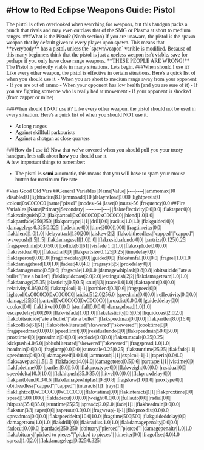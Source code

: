 #How to Red Eclipse Weapons Guide: Pistol
----
<span style='font-family:verdana;'>
The pistol is often overlooked when searching for weapons, but this handgun packs a punch that rivals and may even outclass that of the SMG or Plasma at short to medium ranges.
###What is the Pistol? (Noob section)
<span style='font-family:verdana;'>
If you are unaware, the pistol is the spawn weapon that by default given to every player upon spawn. This means that **everybody** has a pistol, unless the `spawnweapon` varible is modified. Because of this many beginners think that the pistol is juat a useless weapon isn't viable, save for perhaps if you only have close range weapons. **THESE PEOPLE ARE WRONG!** The Pistol is perfectly viable in many situations. Lets begin.  
###When should I use it?
Like every other weapon, the pistol is effective in certain situations. Here's a quick list of when you should use it.  
- When you are short to medium range away from your opponent
- If you are out of ammo
- When your opponent has low health (and you are sure of it)
- If you are fighting someone who is really bad at movement
- If your opponent is shocked (from zapper or mine)

###When should I NOT use it?
Like every other weapon, the pistol should not be used in every situation. Here's a quick list of when you should NOT use it.  
- At long ranges
- Against skillfull parkourists
- Against a shotgun at close quarters



###How do I use it?
Now that we've covered when you should pull you your trusty handgun, let's talk about **how** you should use it.  
A few important things to remember:
- The pistol is **semi**-automatic, this means that you will have to spam your mouse button for maximum fire rate

#Vars Good Old Vars
##General Variables
|Name|Value|
|----|----|
|ammomax|10
|disabled|0
|lightradius|8.0
|ammoadd|10
|delayreload|1000
|lightpersist|0
|colour|0xC0C0C0
|name|"pistol"
|modes|-64
|laser|0
|muts|-56
|frequency|0.0
##Fire Variables
|Name|Primary|Secondary|
|----|----|----|
|flakreflectivity|0.0|0.0|
|flaktaper|0|0|
|flakextinguish|2|2|
|flakpartcol|0xC0C0C0|0xC0C0C0|
|blend|1.0|1.0|
|flakpartfade|250|250|
|flakparttype|1|1|
|drill|0|0|
|radius|1.0|1.0|
|flakguided|0|0|
|damagelegs|0.325|0.325|
|fadetime|0|0|
|time|2000|1000|
|fragtimeiter|0|0|
|flakblend|1.0|1.0|
|delayattack|130|200|
|aiskew|2|2|
|flakobitheadless|"capped"|"capped"|
|wavepush|1.5|1.5|
|flakdamageself|1.0|1.0|
|flakresidualundo|0|0|
|partsize|0.125|0.25|
|fragspeedmin|50.0|50.0|
|collide|61|61|
|visfade|1.0|1.0|
|flakexplode|0.0|0.0|
|flakresidual|0|0|
|flakradial|0|0|
|flakpartsize|0.125|0.25|
|timedelay|0|0|
|flaktaperout|0.0|0.0|
|fragtimedelay|0|0|
|guided|0|0|
|flakstunfall|0.0|0.0|
|fragrel|1.0|1.0|
|flakdamagehead|1.0|1.0|
|fadeat|4.0|4.0|
|fragrays|5|5|
|proxdelay|0|0|
|flakdamagetorso|0.5|0.6|
|fragscale|1.0|1.0|
|damagewhiplash|0.8|0.8|
|obitsuicide|"ate a bullet"|"ate a bullet"|
|flakliquidcoast|2.0|2.0|
|extinguish|2|2|
|flakdamageteam|1.0|1.0|
|flakdamage|25|35|
|elasticity|0.5|0.5|
|stun|3|3|
|trace|1.0|1.0|
|flaktaperin|0.0|0.0|
|relativity|0.05|0.05|
|flakexplcol|-1|-1|
|partblend|0.3|0.6|
|fragspeed|0|0|
|lightcol|0xC0C0C0|0xC0C0C0|
|aidist|512.0|256.0|
|speedmin|0.0|0.0|
|reflectivity|0.0|0.0|
|damage|25|35|
|partcol|0xC0C0C0|0xC0C0C0|
|proxdist|0.0|0.0|
|guideddelay|0|0|
|cooked|0|0|
|flakhitvel|0.0|0.0|
|stunfall|0.0|0.0|
|damagehead|1.0|1.0|
|escapedelay|200|200|
|flakvisfade|1.0|1.0|
|flakelasticity|0.5|0.5|
|liquidcoast|2.0|2.0|
|flakobitsuicide|"ate a bullet"|"ate a bullet"|
|flakspeedmax|0.0|0.0|
|flakpartlen|8.0|16.0|
|flakcollide|61|61|
|flakobitobliterated|"skewered"|"skewered"|
|cooktime|0|0|
|fragspeedmax|0.0|0.0|
|speedlimit|0|0|
|residualundo|0|0|
|flakspeedmin|50.0|50.0|
|proxtime|0|0|
|spreadmin|0.0|0.0|
|explode|0.0|0.0|
|flakstunscale|0.25|0.25|
|kickpush|4.0|6.0|
|obitobliterated|"skewered"|"skewered"|
|fragspread|1.0|1.0|
|headmin|0.0|0.0|
|fragjump|0.0|0.0|
|stunscale|0.25|0.25|
|flakstuntime|25|25|
|flakfade|1|1|
|speedmax|0.0|0.0|
|damageself|1.0|1.0|
|ammosub|1|1|
|explcol|-1|-1|
|taperin|0.0|0.0|
|flakwavepush|1.5|1.5|
|flakfadeat|4.0|4.0|
|damagetorso|0.5|0.6|
|parttype|1|1|
|vistime|0|0|
|flakfadetime|0|0|
|partlen|8.0|16.0|
|flakproxtype|0|0|
|flakweight|0.0|0.0|
|residual|0|0|
|speeddelta|10.0|10.0|
|flakhitpush|35.0|35.0|
|hitvel|0.0|0.0|
|flakproxdelay|0|0|
|flakpartblend|0.3|0.6|
|flakdamagewhiplash|0.8|0.8|
|fragskew|1.0|1.0|
|proxtype|0|0|
|obitheadless|"capped"|"capped"|
|interacts|1|1|
|rays|1|1|
|flaklightcol|0xC0C0C0|0xC0C0C0|
|flakvistime|0|0|
|flakinteracts|1|1|
|flakproxtime|0|0|
|speed|1500|1000|
|flakfadecut|0.0|0.0|
|weight|0.0|0.0|
|fullauto|0|0|
|radial|0|0|
|hitpush|35.0|35.0|
|stuntime|25|25|
|spreadz|2.0|2.0|
|fade|1|1|
|flakheadmin|0.0|0.0|
|flakstun|3|3|
|taper|0|0|
|taperout|0.0|0.0|
|fragweap|-1|-1|
|flakproxdist|0.0|0.0|
|spreadmax|0.0|0.0|
|flakspeeddelta|10.0|10.0|
|fragtime|500|500|
|flakguideddelay|0|0|
|damageteam|1.0|1.0|
|flakdrill|0|0|
|flakradius|1.0|1.0|
|flakdamagepenalty|0.0|0.0|
|fadecut|0.0|0.0|
|partfade|250|250|
|obituary|"pierced"|"pierced"|
|damagepenalty|1.0|1.0|
|flakobituary|"picked to pieces"|"picked to pieces"|
|timeiter|0|0|
|fragoffset|4.0|4.0|
|spread|1.0|2.0|
|flakdamagelegs|0.325|0.325|

